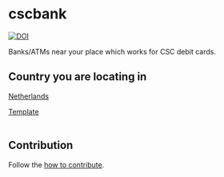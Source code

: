 # cscbank

[![DOI](https://zenodo.org/badge/238552228.svg)](https://zenodo.org/badge/latestdoi/238552228)

Banks/ATMs near your place which works for CSC debit cards.
## Country you are locating in
[Netherlands](nl/nl_index.md)
&nbsp;&nbsp;

<!-- add something here -->




[Template](template/template_index.md)<br><br>

## Contribution
Follow the [how to contribute](how_to_contribute.md).
